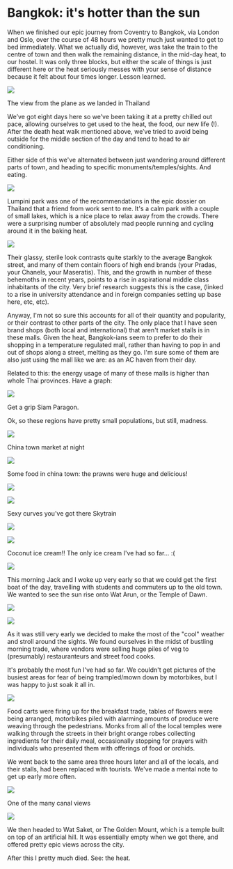 # Bangkok: it's hotter than the sun

When we finished our epic journey from Coventry to Bangkok, via London and Oslo, over the course of 48 hours we pretty much just wanted to get to bed immediately. What we actually did, however, was take the train to the centre of town and then walk the remaining distance, in the mid-day heat, to our hostel. It was only three blocks, but either the scale of things is just different here or the heat seriously messes with your sense of distance because it felt about four times longer. Lesson learned.

![](https://dl.dropboxusercontent.com/s/w4ngnj6aim213et/IMG_7083.jpg?dl=0)

The view from the plane as we landed in Thailand

We’ve got eight days here so we’ve been taking it at a pretty chilled out pace, allowing ourselves to get used to the heat, the food, our new life (!). After the death heat walk mentioned above, we’ve tried to avoid being outside for the middle section of the day and tend to head to air conditioning.

Either side of this we've alternated between just wandering around different parts of town, and heading to specific monuments/temples/sights. And eating.

![](https://dl.dropboxusercontent.com/s/ztsdue78vbzxfez/IMG_7084.JPG?dl=0)

Lumpini park was one of the recommendations in the epic dossier on Thailand that a friend from work sent to me. It's a calm park with a couple of small lakes, which is a nice place to relax away from the crowds. There were a surprising number of absolutely mad people running and cycling around it in the baking heat.

![](https://dl.dropboxusercontent.com/s/0hvmgxxog2qgs4u/IMG_7130.JPG?dl=0)

Their glassy, sterile look contrasts quite starkly to the average Bangkok street, and many of them contain floors of high end brands (your Pradas, your Chanels, your Maseratis). This, and the growth in number of these behemoths in recent years, points to a rise in aspirational middle class inhabitants of the city. Very brief research suggests this is the case, (linked to a rise in university attendance and in foreign companies setting up base here, etc, etc).

Anyway, I'm not so sure this accounts for all of their quantity and popularity, or their contrast to other parts of the city. The only place that I have seen brand shops (both local and international) that aren't market stalls is in these malls. Given the heat, Bangkok-ians seem to prefer to do their shopping in a temperature regulated mall, rather than having to pop in and out of shops along a street, melting as they go. I'm sure some of them are also just using the mall like we are: as an AC haven from their day.

Related to this: the energy usage of many of these malls is higher than whole Thai provinces. Have a graph:

![](https://qzprod.files.wordpress.com/2015/04/bangkok-malls-blue-and-thai-provinces-maroon-electricity-usage_chartbuilder.png?w=1024)

Get a grip Siam Paragon.

Ok, so these regions have pretty small populations, but still, madness.

![](https://dl.dropboxusercontent.com/s/jvud30k7whurj6b/IMG_7118.JPG?dl=0)

China town market at night

![](https://dl.dropboxusercontent.com/s/4i6f9ifikx7ja5d/IMG_7117.JPG?dl=0)

Some food in china town: the prawns were huge and delicious!

![](https://dl.dropboxusercontent.com/s/dva4p8ynveai485/IMG_7135.JPG?dl=0)

![](https://dl.dropboxusercontent.com/s/krn2519xkdsuzyr/IMG_7165.JPG?dl=0)

Sexy curves you've got there Skytrain

![](https://dl.dropboxusercontent.com/s/atkm7qq9i8c0ocf/IMG_7147.JPG?dl=0)

![](https://dl.dropboxusercontent.com/s/dfridi7bjf5i4uf/IMG_7138.JPG?dl=0)

Coconut ice cream!! The only ice cream I've had so far... :(

![](https://dl.dropboxusercontent.com/s/ud47zunyfyzmu3p/IMG_7191.JPG?dl=0)

This morning Jack and I woke up very early so that we could get the first boat of the day, travelling with students and commuters up to the old town. We wanted to see the sun rise onto Wat Arun, or the Temple of Dawn.

![](https://dl.dropboxusercontent.com/s/4usr5wti9uaxokq/IMG_7194.JPG?dl=0)

![](https://dl.dropboxusercontent.com/s/knf6pnwnbe16fi4/IMG_7200.JPG?dl=0)

As it was still very early we decided to make the most of the "cool" weather and stroll around the sights. We found ourselves in the midst of bustling morning trade, where vendors were selling huge piles of veg to (presumably) restauranteurs and street food cooks.

It's probably the most fun I've had so far. We couldn't get pictures of the busiest areas for fear of being trampled/mown down by motorbikes, but I was happy to just soak it all in.

![](https://dl.dropboxusercontent.com/s/jowrigv1wbagw6o/IMG_7204.JPG?dl=0)

Food carts were firing up for the breakfast trade, tables of flowers were being arranged, motorbikes piled with alarming amounts of produce were weaving through the pedestrians. Monks from all of the local temples were walking through the streets in their bright orange robes collecting ingredients for their daily meal, occasionally stopping for prayers with individuals who presented them with offerings of food or orchids.

We went back to the same area three hours later and all of the locals, and their stalls, had been replaced with tourists. We've made a mental note to get up early more often.

![](https://dl.dropboxusercontent.com/s/s8utgytyuybn4w6/IMG_7205.JPG?dl=0)

One of the many canal views

![](https://dl.dropboxusercontent.com/s/l2kiuqlot1297rn/IMG_7218.JPG?dl=0)

We then headed to Wat Saket, or The Golden Mount, which is a temple built on top of an artificial hill. It was essentially empty when we got there, and offered pretty epic views across the city.

After this I pretty much died. See: the heat.
